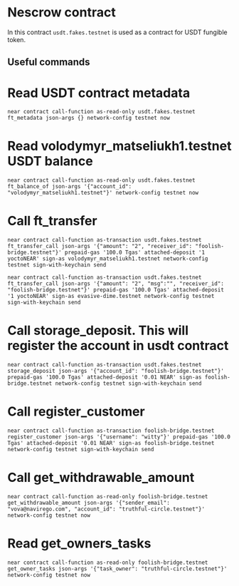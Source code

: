 # Nescrow contract

In this contract `usdt.fakes.testnet` is used as a contract for USDT fungible token.

## Useful commands

# Read USDT contract metadata

`near contract call-function as-read-only usdt.fakes.testnet ft_metadata json-args {} network-config testnet now`

# Read volodymyr_matseliukh1.testnet USDT balance

`near contract call-function as-read-only usdt.fakes.testnet ft_balance_of json-args '{"account_id": "volodymyr_matseliukh1.testnet"}' network-config testnet now`

# Call ft_transfer

`near contract call-function as-transaction usdt.fakes.testnet ft_transfer_call json-args '{"amount": "2", "receiver_id": "foolish-bridge.testnet"}' prepaid-gas '100.0 Tgas' attached-deposit '1 yoctoNEAR' sign-as volodymyr_matseliukh1.testnet network-config testnet sign-with-keychain send`

`near contract call-function as-transaction usdt.fakes.testnet ft_transfer_call json-args '{"amount": "2", "msg":"", "receiver_id": "foolish-bridge.testnet"}' prepaid-gas '100.0 Tgas' attached-deposit '1 yoctoNEAR' sign-as evasive-dime.testnet network-config testnet sign-with-keychain send`

# Call storage_deposit. This will register the account in usdt contract

`near contract call-function as-transaction usdt.fakes.testnet storage_deposit json-args '{"account_id": "foolish-bridge.testnet"}' prepaid-gas '100.0 Tgas' attached-deposit '0.01 NEAR' sign-as foolish-bridge.testnet network-config testnet sign-with-keychain send`

# Call register_customer

`near contract call-function as-transaction foolish-bridge.testnet register_customer json-args '{"username": "witty"}' prepaid-gas '100.0 Tgas' attached-deposit '0.01 NEAR' sign-as foolish-bridge.testnet network-config testnet sign-with-keychain send`

# Call get_withdrawable_amount

`near contract call-function as-read-only foolish-bridge.testnet get_withdrawable_amount json-args '{"sender_email": "vova@navirego.com", "account_id": "truthful-circle.testnet"}' network-config testnet now`

# Read get_owners_tasks

`near contract call-function as-read-only foolish-bridge.testnet get_owner_tasks json-args '{"task_owner": "truthful-circle.testnet"}' network-config testnet now`
